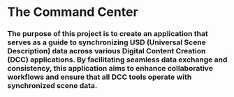 # The Command Center 


### The purpose of this project is to create an application that serves as a guide to synchronizing USD (Universal Scene Description) data across various Digital Content Creation (DCC) applications. By facilitating seamless data exchange and consistency, this application aims to enhance collaborative workflows and ensure that all DCC tools operate with synchronized scene data.